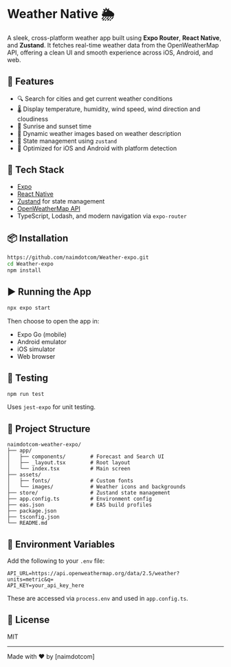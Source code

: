 # Weather Native 🌦️

A sleek, cross-platform weather app built using **Expo Router**, **React Native**, and **Zustand**. It fetches real-time weather data from the OpenWeatherMap API, offering a clean UI and smooth experience across iOS, Android, and web.

## 🚀 Features

- 🔍 Search for cities and get current weather conditions
- 🌡️ Display temperature, humidity, wind speed, wind direction and cloudiness
- 🌅 Sunrise and sunset time
- 🎨 Dynamic weather images based on weather description
- 🧠 State management using `zustand`
- 📱 Optimized for iOS and Android with platform detection

## 🧰 Tech Stack

- [Expo](https://expo.dev/)
- [React Native](https://reactnative.dev/)
- [Zustand](https://github.com/pmndrs/zustand) for state management
- [OpenWeatherMap API](https://openweathermap.org/api)
- TypeScript, Lodash, and modern navigation via `expo-router`

## 📦 Installation

```bash
https://github.com/naimdotcom/Weather-expo.git
cd Weather-expo
npm install
```

## ▶️ Running the App

```bash
npx expo start
```

Then choose to open the app in:

- Expo Go (mobile)
- Android emulator
- iOS simulator
- Web browser

## 🧪 Testing

```bash
npm run test
```

Uses `jest-expo` for unit testing.

## 🔧 Project Structure

```
naimdotcom-weather-expo/
├── app/
│   ├── components/        # Forecast and Search UI
│   ├── _layout.tsx        # Root layout
│   └── index.tsx          # Main screen
├── assets/
│   ├── fonts/             # Custom fonts
│   └── images/            # Weather icons and backgrounds
├── store/                 # Zustand state management
├── app.config.ts          # Environment config
├── eas.json               # EAS build profiles
├── package.json
├── tsconfig.json
└── README.md
```

## 🔐 Environment Variables

Add the following to your `.env` file:

```env
API_URL=https://api.openweathermap.org/data/2.5/weather?units=metric&q=
API_KEY=your_api_key_here
```

These are accessed via `process.env` and used in `app.config.ts`.

## 📄 License

MIT

---

Made with ❤️ by [naimdotcom]
